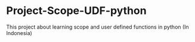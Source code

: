 # Project-Scope-UDF-python
This project about learning scope and user defined functions in python (In Indonesia)
